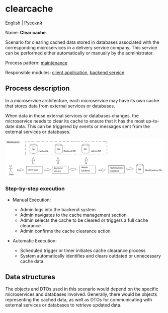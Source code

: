 # clearcache

[English](clearcache.md) | [Русский](clearcache.ru.md)

Name: **Clear cache**.

Scenario for clearing cached data stored in databases associated with the corresponding microservices in a delivery service company.
This service can be performed either automatically or manually by the administrator.

Process pattern: [maintenance](../../processpatterns/maintenance.md)

Responsible modules: [client application](../../frontend/adminclient.md), [backend service](../../backend/adminbackend.md)

## Process description

In a microservice architecture, each microservice may have its own cache that stores data from external services or databases. 

When data in those external services or databases changes, the microservice needs to clear its cache to ensure that it has the most up-to-date data. 
This can be triggered by events or messages sent from the external services or databases.

![maintenance_overall](../../img/maintenance_overall.png)

### Step-by-step execution

- Manual Execution:
    - Admin logs into the backend system
    - Admin navigates to the cache management section
    - Admin selects the cache to be cleared or triggers a full cache clearance
    - Admin confirms the cache clearance action

- Automatic Execution:
    - Scheduled trigger or timer initiates cache clearance process
    - System automatically identifies and clears outdated or unnecessary cache data

## Data structures

The objects and DTOs used in this scenario would depend on the specific microservices and databases involved. 
Generally, there would be objects representing the cached data, as well as DTOs for communicating with external services or databases to retrieve updated data.
